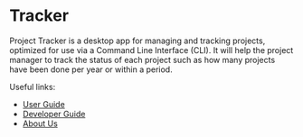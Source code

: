 # Tracker

Project Tracker is a desktop app for managing and tracking projects,  optimized for use via a Command Line Interface (CLI). It will help the project manager to track the status of each project such as how many projects have been done per year or within a period.

Useful links:
* [User Guide](UserGuide.md)
* [Developer Guide](DeveloperGuide.md)
* [About Us](AboutUs.md)

